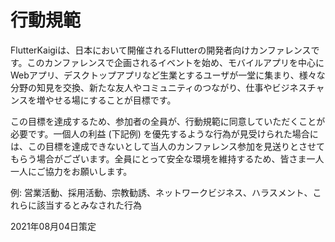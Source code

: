 # 行動規範

FlutterKaigiは、日本において開催されるFlutterの開発者向けカンファレンスです。このカンファレンスで企画されるイベントを始め、モバイルアプリを中心にWebアプリ、デスクトップアプリなど生業とするユーザが一堂に集まり、様々な分野の知見を交換、新たな友人やコミュニティのつながり、仕事やビジネスチャンスを増やせる場にすることが目標です。

この目標を達成するため、参加者の全員が、行動規範に同意していただくことが必要です。一個人の利益 (下記例) を優先するような行為が見受けられた場合には、この目標を達成できないとして当人のカンファレンス参加を見送りとさせてもらう場合がございます。全員にとって安全な環境を維持するため、皆さま一人一人にご協力をお願いします。

例: 営業活動、採用活動、宗教勧誘、ネットワークビジネス、ハラスメント、これらに該当するとみなされた行為

2021年08月04日策定
